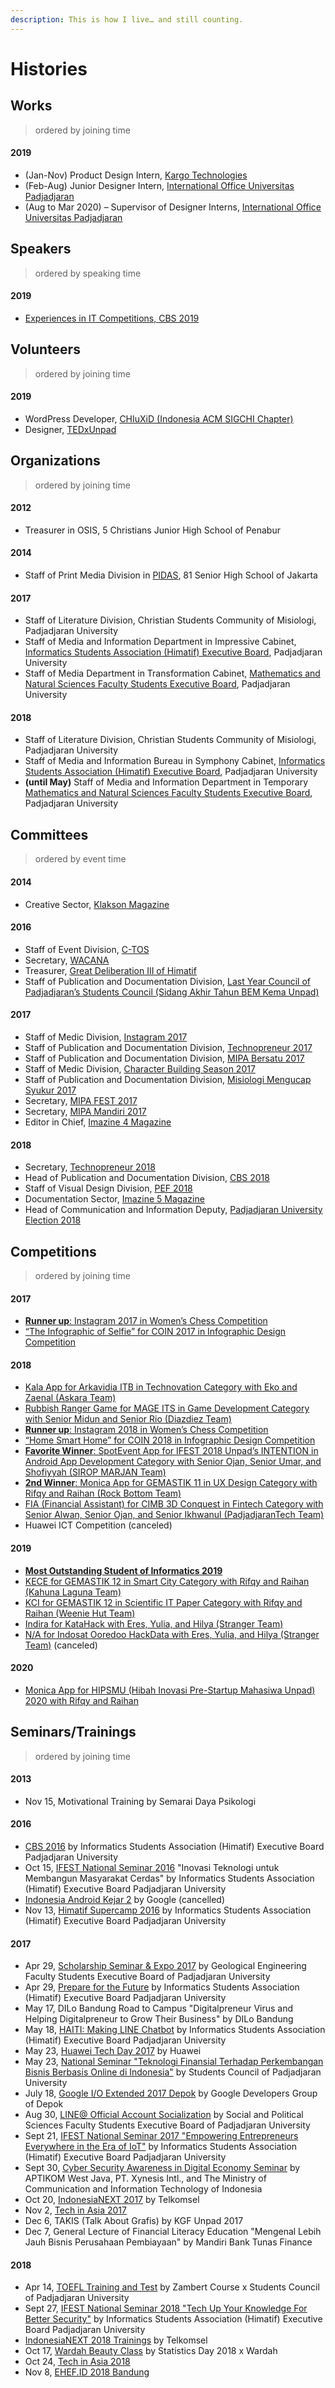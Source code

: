 ```yaml
---
description: This is how I live… and still counting.
---
```


# Histories

## **Works**

> ordered by joining time

#### 2019

* (Jan-Nov) Product Design Intern, [Kargo Technologies](http://kargo.tech)
* (Feb-Aug) Junior Designer Intern, [International Office Universitas Padjadjaran](http://international.unpad.ac.id)
* (Aug to Mar 2020) – Supervisor of Designer Interns, [International Office Universitas Padjadjaran](http://international.unpad.ac.id)

## **Speakers**

> ordered by speaking time

#### 2019

* [Experiences in IT Competitions, CBS 2019](../../2019/10/lets-achieve-more-shall-we.md)

## **Volunteers**

> ordered by joining time

#### 2019

* WordPress Developer, [CHIuXiD (Indonesia ACM SIGCHI Chapter)](https://chiuxid.org/)
* Designer, [TEDxUnpad](https://www.ted.com/tedx/events/32314)

## **Organizations**

> ordered by joining time

#### 2012

* Treasurer in OSIS, 5 Christians Junior High School of Penabur

#### 2014

* Staff of Print Media Division in [PIDAS](http://pidas81.org), 81 Senior High School of Jakarta

#### 2017

* Staff of Literature Division, Christian Students Community of Misiologi, Padjadjaran University
* Staff of Media and Information Department in Impressive Cabinet, [Informatics Students Association (Himatif) Executive Board](http://himatif.fmipa.unpad.ac.id), Padjadjaran University
* Staff of Media Department in Transformation Cabinet, [Mathematics and Natural Sciences Faculty Students Executive Board](http://bemkema.fmipa.unpad.ac.id), Padjadjaran University

#### 2018

* Staff of Literature Division, Christian Students Community of Misiologi, Padjadjaran University
* Staff of Media and Information Bureau in Symphony Cabinet, [Informatics Students Association (Himatif) Executive Board](http://himatif.fmipa.unpad.ac.id), Padjadjaran University
* **(until May)** Staff of Media and Information Department in Temporary [Mathematics and Natural Sciences Faculty Students Executive Board](http://bemkema.fmipa.unpad.ac.id), Padjadjaran University

## **Committees**

> ordered by event time

#### 2014

* Creative Sector, [Klakson Magazine](https://issuu.com/realicejoanne/docs/combinepdf)

#### 2016

* Staff of Event Division, [C-TOS](../../2016/10/c-tos-2016.md)
* Secretary, [WACANA](../../2016/10/wacana.md)
* Treasurer, [Great Deliberation III of Himatif](../../2016/12/great-deliberation-iii-of-himatif.md)
* Staff of Publication and Documentation Division, [Last Year Council of Padjadjaran’s Students Council (Sidang Akhir Tahun BEM Kema Unpad)](../../2016/12/last-year-council-of-padjadjarans-student-council-2016.md)

#### 2017

* Staff of Medic Division, [Instagram 2017](../../2017/03/instagram-2017.md)
* Staff of Publication and Documentation Division, [Technopreneur 2017](../../2017/05/technopreneur-2017.md)
* Staff of Publication and Documentation Division, [MIPA Bersatu 2017](../../2017/08/mipa-bersatu-2017.md)
* Staff of Medic Division, [Character Building Season 2017](../../2017/10/weeks-of-cbs-2017.md)
* Staff of Publication and Documentation Division, [Misiologi Mengucap Syukur 2017](../../2017/09/misiologi-mengucap-syukur-2017.md)
* Secretary, [MIPA FEST 2017](../../2017/10/mipa-fest-2017-and-inscape-2017.md)
* Secretary, [MIPA Mandiri 2017](../../2017/11/mipa-mandiri-2017.md)
* Editor in Chief, [Imazine 4 Magazine](../../2017/11/imazine-4.md)

#### 2018

* Secretary, [Technopreneur 2018](../../2018/05/technopreneur-2018.md)
* Head of Publication and Documentation Division, [CBS 2018](../../2018/10/im-sorry-cbs-2018.md)
* Staff of Visual Design Division, [PEF 2018](../../2018/11/im-sorry-too-pef-2018.md)
* Documentation Sector, [Imazine 5 Magazine](../../2018/11/imazine-5.md)
* Head of Communication and Information Deputy, [Padjadjaran University Election 2018](../../2018/12/untitled.md)

## **Competitions**

> ordered by joining time

#### 2017

* [**Runner up**: Instagram 2017 in Women’s Chess Competition](../../2017/03/last-chess-battle-of-instagram.md)
* [“The Infographic of Selfie” for COIN 2017 in Infographic Design Competition](../../2017/03/infographic-design-competition-for-coin.md)

#### 2018

* [Kala App for Arkavidia ITB in Technovation Category with Eko and Zaenal (Askara Team)](../../2017/12/see-you-later-jatinangor.md)
* [Rubbish Ranger Game for MAGE ITS in Game Development Category with Senior Midun and Senior Rio (Diazdiez Team)](../../2017/12/see-you-later-jatinangor.md)
* [**Runner up**: Instagram 2018 in Women’s Chess Competition](../../2018/04/bye-instagram-2018.md)
* [“Home Smart Home” for COIN 2018 in Infographic Design Competition](../../2018/04/bye-instagram-2018.md)
* [**Favorite Winner**: SpotEvent App for IFEST 2018 Unpad’s INTENTION in Android App Development Category with Senior Ojan, Senior Umar, and Shofiyyah (SIROP MARJAN Team)](../../2018/09/its-not-the-end-of-spotevent.md)
* [**2nd Winner**: Monica App for GEMASTIK 11 in UX Design Category with Rifqy and Raihan (Rock Bottom Team)](../../2018/11/gemastik-11.md)
* [FIA (Financial Assistant) for CIMB 3D Conquest in Fintech Category with Senior Alwan, Senior Ojan, and Senior Ikhwanul (PadjadjaranTech Team)](../../2018/11/cimb-3d-conquest.md)
* Huawei ICT Competition (canceled)

#### 2019

* [**Most Outstanding Student of Informatics 2019**](../../2019/02/the-most-outstanding-student-goes-wrong.md)
* [KECE for GEMASTIK 12 in Smart City Category with Rifqy and Raihan (Kahuna Laguna Team)](../../2019/10/totally-done-with-gemastik.md)
* [KCI for GEMASTIK 12 in Scientific IT Paper Category with Rifqy and Raihan (Weenie Hut Team)](../../2019/10/totally-done-with-gemastik.md)
* [Indira for KataHack with Eres, Yulia, and Hilya (Stranger Team)](../../2019/10/strange-team-for-katahack.md)
* [N/A for Indosat Ooredoo HackData with Eres, Yulia, and Hilya (Stranger Team)](../../2019/11/strangers-strike-again.md) (canceled)

#### 2020

* [Monica App for HIPSMU (Hibah Inovasi Pre-Startup Mahasiwa Unpad) 2020 with Rifqy and Raihan](../../2020/january-june-2020/another-gambling-on-hipsmu-2020.md)

## **Seminars/Trainings**

> ordered by joining time

#### 2013

* Nov 15, Motivational Training by Semarai Daya Psikologi

#### 2016

* [CBS 2016](../../2016/10/the-sacred-day.md) by Informatics Students Association (Himatif) Executive Board Padjadjaran University
* Oct 15, [IFEST National Seminar 2016](../../2016/10/ifest-national-seminar-2016.md) "Inovasi Teknologi untuk Membangun Masyarakat Cerdas" by Informatics Students Association (Himatif) Executive Board Padjadjaran University
* [Indonesia Android Kejar 2](../../2016/11/indonesia-android-kejar-2.md) by Google (cancelled)
* Nov 13, [Himatif Supercamp 2016](../../2016/11/himatif-supercamp-2016.md) by Informatics Students Association (Himatif) Executive Board Padjadjaran University

#### 2017

* Apr 29, [Scholarship Seminar & Expo 2017](../../2017/04/scholarship-seminar-and-prepare-for-future.md) by Geological Engineering Faculty Students Executive Board of Padjadjaran University
* Apr 29, [Prepare for the Future](../../2017/04/scholarship-seminar-and-prepare-for-future.md) by Informatics Students Association (Himatif) Executive Board Padjadjaran University
* May 17, DILo Bandung Road to Campus "Digitalpreneur Virus and Helping Digitalpreneur to Grow Their Business" by DILo Bandung
* May 18, [HAITI: Making LINE Chatbot](../../2017/05/haiti-making-line-chatbot.md) by Informatics Students Association (Himatif) Executive Board Padjadjaran University
* May 23, [Huawei Tech Day 2017](../../2017/05/no-classes-because-seminars.md) by Huawei
* May 23, [National Seminar "Teknologi Finansial Terhadap Perkembangan Bisnis Berbasis Online di Indonesia"](../../2017/05/no-classes-because-seminars.md) by Students Council of Padjadjaran University
* July 18, [Google I/O Extended 2017 Depok](../../2017/07/google-i-o-extended-2017-depok.md) by Google Developers Group of Depok
* Aug 30, [LINE@ Official Account Socialization](../../2017/08/line-official-account-socialization.md) by Social and Political Sciences Faculty Students Executive Board of Padjadjaran University
* Sept 21, [IFEST National Seminar 2017 "Empowering Entrepreneurs Everywhere in the Era of IoT"](../../2017/09/ifest-national-seminar-2017.md) by Informatics Students Association (Himatif) Executive Board Padjadjaran University
* Sept 30, [Cyber Security Awareness in Digital Economy Seminar](../../2017/09/born-to-protect.md) by APTIKOM West Java, PT. Xynesis Intl., and The Ministry of Communication and Information Technology of Indonesia
* Oct 20, [IndonesiaNEXT 2017](../../2017/10/indonesianext-2017.md) by Telkomsel
* Nov 2, [Tech in Asia 2017](../../2017/11/tech-in-asia-2017.md)
* Dec 6, TAKIS (Talk About Grafis) by KGF Unpad 2017
* Dec 7, General Lecture of Financial Literacy Education "Mengenal Lebih Jauh Bisnis Perusahaan Pembiayaan" by Mandiri Bank Tunas Finance

#### 2018

* Apr 14, [TOEFL Training and Test](../../2018/04/my-first-toefl-preparation-and-test.md) by Zambert Course x Students Council of Padjadjaran University
* Sept 27, [IFEST National Seminar 2018 "Tech Up Your Knowledge For Better Security"](../../2018/09/its-not-the-end-of-spotevent.md) by Informatics Students Association (Himatif) Executive Board Padjadjaran University
* [IndonesiaNEXT 2018 Trainings](../../2018/09/all-trainings-in-indonesia-next-2018.md) by Telkomsel
* Oct 17, [Wardah Beauty Class](../../2018/10/thank-you-wardah-beauty-class.md) by Statistics Day 2018 x Wardah
* Oct 24, [Tech in Asia 2018](../../2018/10/tech-in-asia-2018.md)
* Nov 8, [EHEF.ID 2018 Bandung](../../2018/11/double-date-in-ehef.id.md)
